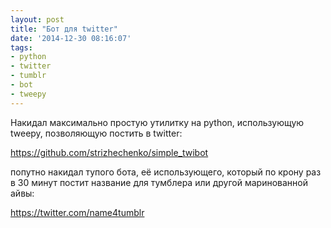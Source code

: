 ```yaml
---
layout: post
title: "Бот для twitter"
date: '2014-12-30 08:16:07'
tags:
- python
- twitter
- tumblr
- bot
- tweepy
---
```


Накидал максимально простую утилитку на python, использующую tweepy, позволяющую постить в twitter: 

https://github.com/strizhechenko/simple_twibot

попутно накидал тупого бота, её использующего, который по крону раз в 30 минут постит название для тумблера или другой маринованной айвы:

https://twitter.com/name4tumblr